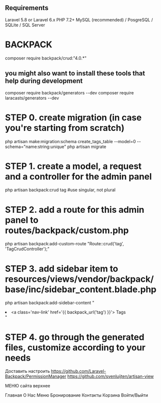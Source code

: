 
## Requirements

Laravel 5.8 or Laravel 6.x
PHP 7.2+
MySQL (recommended) / PosgreSQL / SQLite / SQL Server



# BACKPACK

composer require backpack/crud:"4.0.*"
## you might also want to install these tools that help during development
composer require backpack/generators --dev
composer require laracasts/generators --dev



# STEP 0. create migration (in case you're starting from scratch)
php artisan make:migration:schema create_tags_table --model=0 --schema="name:string:unique"
php artisan migrate

# STEP 1. create a model, a request and a controller for the admin panel
php artisan backpack:crud tag #use singular, not plural

# STEP 2. add a route for this admin panel to routes/backpack/custom.php
php artisan backpack:add-custom-route "Route::crud('tag', 'TagCrudController');"

# STEP 3. add sidebar item to resources/views/vendor/backpack/base/inc/sidebar_content.blade.php
php artisan backpack:add-sidebar-content "<li class='nav-item'><a class='nav-link' href='{{ backpack_url('tag') }}'><i class='nav-icon fa fa-tag'></i> Tags</a></li>"

# STEP 4. go through the generated files, customize according to your needs




Доставить настроить
https://github.com/Laravel-Backpack/PermissionManager
https://github.com/svenluijten/artisan-view


МЕНЮ сайта верхнее

Главная
О Нас
Меню
Бронирование
Контакты
Корзина
Войти/Выйти
